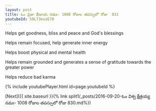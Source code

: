 ```yaml
---
layout: post
title: ఓం ప్రజా భీజాయ నమః- 1008 రోజుల తపస్సులో రోజు  831
youtubeId: 59L73eozE70
---
```

 
 
Helps get goodness, bliss and peace and God's blessings
 
Helps remain focused, help generate inner energy 
 
Helps boost physical and mental health 
 
Helps remain grounded and generates a sense of gratitude towards the greater power 
 
Helps reduce bad karma
 
 
 
 


{% include youtubePlayer.html id=page.youtubeId %}
 
[Next]({{ site.baseurl }}{% link  split1/_posts/2016-09-20-ఓం విశ్వ క్షేత్రయ్య నమః- 1008 రోజుల తపస్సులో రోజు  830.md%})
 
